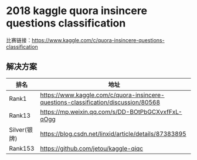 
# 2018 kaggle quora insincere questions classification

比赛链接：https://www.kaggle.com/c/quora-insincere-questions-classification

## 解决方案
|排名|地址|
|----|----|
|Rank1|https://www.kaggle.com/c/quora-insincere-questions-classification/discussion/80568|
|Rank13|https://mp.weixin.qq.com/s/DD-BOtPbGCXvxfFxL-qOgg|
|Silver(银牌)|https://blog.csdn.net/linxid/article/details/87383895|
|Rank153|https://github.com/jetou/kaggle-qiqc|
